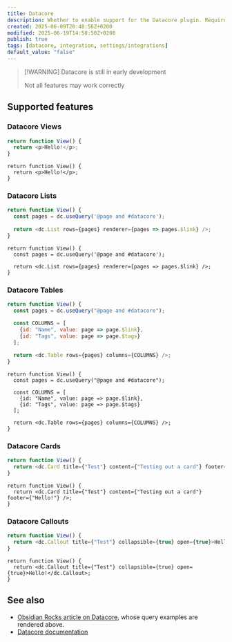 ```yaml
---
title: Datacore
description: Whether to enable support for the Datacore plugin. Requires Datacore to be installed and enabled.
created: 2025-06-09T20:48:56Z+0200
modified: 2025-06-19T14:58:50Z+0200
publish: true
tags: [datacore, integration, settings/integrations]
default_value: "false"
---
```


> [!WARNING] Datacore is still in early development
>
> Not all features may work correctly

## Supported features

### Datacore Views

```js title="datacorejsx"
return function View() {
  return <p>Hello!</p>;
}
```

```datacorejsx
return function View() {
  return <p>Hello!</p>;
}
```

### Datacore Lists

```js title="datacorejsx"
return function View() {
  const pages = dc.useQuery('@page and #datacore');
  
  return <dc.List rows={pages} renderer={pages => pages.$link} />;
}
```

```datacorejsx
return function View() {
  const pages = dc.useQuery('@page and #datacore');
  
  return <dc.List rows={pages} renderer={pages => pages.$link} />;
}
```

### Datacore Tables

```js title="datacorejsx"
return function View() {
  const pages = dc.useQuery("@page and #datacore");

  const COLUMNS = [
    {id: "Name", value: page => page.$link},
    {id: "Tags", value: page => page.$tags}
  ];
  
  return <dc.Table rows={pages} columns={COLUMNS} />;
}
```

```datacorejsx
return function View() {
  const pages = dc.useQuery("@page and #datacore");

  const COLUMNS = [
    {id: "Name", value: page => page.$link},
    {id: "Tags", value: page => page.$tags}
  ];
  
  return <dc.Table rows={pages} columns={COLUMNS} />;
}
```

### Datacore Cards

```js title="datacorejsx"
return function View() {
  return <dc.Card title={"Test"} content={"Testing out a card"} footer={"Hello!"} />;
}
```

```datacorejsx
return function View() {
  return <dc.Card title={"Test"} content={"Testing out a card"} footer={"Hello!"} />;
}
```

### Datacore Callouts

```js title="datacorejsx"
return function View() {
  return <dc.Callout title={"Test"} collapsible={true} open={true}>Hello!</dc.Callout>;
}
```

```datacorejsx
return function View() {
  return <dc.Callout title={"Test"} collapsible={true} open={true}>Hello!</dc.Callout>;
}
```

## See also

- [Obsidian Rocks article on Datacore](https://obsidian.rocks/getting-started-with-datacore/), whose query examples are rendered above.
- [Datacore documentation](https://blacksmithgu.github.io/datacore/)
